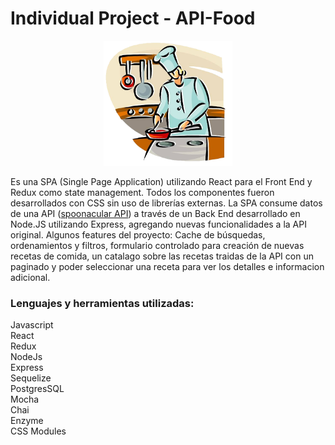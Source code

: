 # Individual Project - API-Food

<p align="center">
  <img height="200" src="./cooking.png" />
</p>

Es una SPA (Single Page Application) utilizando React para el Front End y Redux como state management. Todos los componentes fueron desarrollados con CSS sin uso de librerías externas.
La SPA consume datos de una API ([spoonacular API](https://spoonacular.com/food-api)) a través de un Back End desarrollado en Node.JS utilizando Express, agregando nuevas funcionalidades a la API original.
Algunos features del proyecto: Cache de búsquedas, ordenamientos y filtros, formulario controlado para creación de nuevas recetas de comida, un catalago sobre las recetas traidas de la API con un paginado y poder seleccionar una receta para ver los detalles e informacion adicional.

### Lenguajes y herramientas utilizadas:

Javascript<br>
React<br>
Redux<br>
NodeJs<br>
Express<br>
Sequelize<br>
PostgresSQL<br>
Mocha<br>
Chai<br>
Enzyme<br>
CSS Modules<br>

